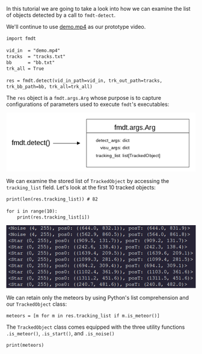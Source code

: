 In this tutorial we are going to take a look into how we can examine the 
list of objects detected by a call to `fmdt-detect`.

We'll continue to use [demo.mp4](https://lip6.fr/adrien.cassagne/data/tauh/in/2022_05_31_tauh_34_meteors.mp4) 
as our prototype video.

```{Python}
import fmdt

vid_in  = "demo.mp4"
tracks  = "tracks.txt"
bb      = "bb.txt"
trk_all = True

res = fmdt.detect(vid_in_path=vid_in, trk_out_path=tracks, trk_bb_path=bb, trk_all=trk_all)
```

The `res` object is a `fmdt.args.Arg` whose purpose is to capture configurations of 
parameters used to execute `fmdt`'s executables:

![diagram](../media/detect_diagram.png)

We can examine the stored list of `TrackedObject` by accessing the `tracking_list` field. 
Let's look at the first 10 tracked objects:

```{Python}
print(len(res.tracking_list)) # 82

for i in range(10):
    print(res.tracking_list[i])
```

![tracking_list](../media/tracking_list.png)

We can retain only the meteors by using Python's list comprehension and our `TrackedObject`
class:

```{Python}
meteors = [m for m in res.tracking_list if m.is_meteor()]
```

The `TrackedObject` class comes equipped with the three utility functions `.is_meteor()`,
`.is_start()`, and `.is_noise()`

```{Python}
print(meteors)
```
